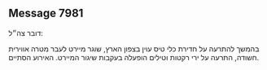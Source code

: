## Message 7981

דובר צה״ל: 

בהמשך להתרעה על חדירת כלי טיס עוין בצפון הארץ, שוגר מיירט לעבר מטרה אווירית חשודה, התרעה על ירי רקטות וטילים הופעלה בעקבות שיגור המיירט. האירוע הסתיים.

